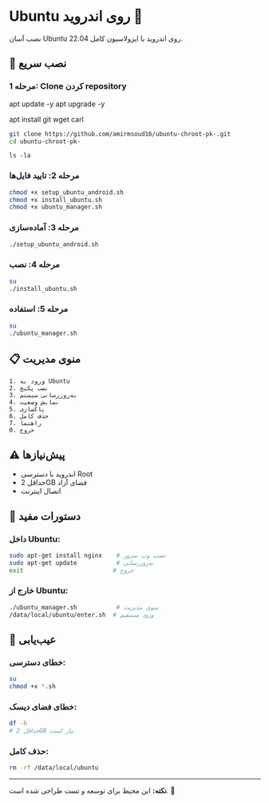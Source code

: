 # Ubuntu روی اندروید 🐧

نصب آسان Ubuntu 22.04 روی اندروید با ایزولاسیون کامل.

## 🚀 نصب سریع

### مرحله 1: Clone کردن repository

apt update -y 
apt upgrade -y

apt install git wget carl 
```bash
git clone https://github.com/amirmsoud16/ubuntu-chroot-pk-.git
cd ubuntu-chroot-pk-
```
```
ls -la
```

### مرحله 2: تایید فایل‌ها
```bash
chmod +x setup_ubuntu_android.sh
chmod +x install_ubuntu.sh
chmod +x ubuntu_manager.sh
```

### مرحله 3: آماده‌سازی
```bash
./setup_ubuntu_android.sh
```

### مرحله 4: نصب
```bash
su
./install_ubuntu.sh
```

### مرحله 5: استفاده
```bash
su
./ubuntu_manager.sh
```

## 📋 منوی مدیریت

```
1. ورود به Ubuntu
2. نصب پکیج
3. به‌روزرسانی سیستم
4. نمایش وضعیت
5. پاکسازی
6. حذف کامل
7. راهنما
0. خروج
```

## ⚠️ پیش‌نیازها

- اندروید با دسترسی Root
- حداقل 2GB فضای آزاد
- اتصال اینترنت

## 🔧 دستورات مفید

### داخل Ubuntu:
```bash
sudo apt-get install nginx    # نصب وب سرور
sudo apt-get update           # به‌روزرسانی
exit                         # خروج
```

### خارج از Ubuntu:
```bash
./ubuntu_manager.sh           # منوی مدیریت
/data/local/ubuntu/enter.sh  # ورود مستقیم
```

## 🐛 عیب‌یابی

### خطای دسترسی:
```bash
su
chmod +x *.sh
```

### خطای فضای دیسک:
```bash
df -h
# حداقل 2GB نیاز است
```

### حذف کامل:
```bash
rm -rf /data/local/ubuntu
```

---

**نکته:** این محیط برای توسعه و تست طراحی شده است. 🎉 
